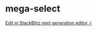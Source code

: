 # mega-select

[Edit in StackBlitz next generation editor ⚡️](https://stackblitz.com/~/github.com/reharri7/mega-select)